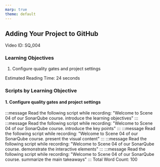 ```yaml
---
marp: true
theme: default
---
```


## Adding Your Project to GitHub
Video ID: SQ_004

### Learning Objectives
1. Configure quality gates and project settings

Estimated Reading Time: 24 seconds

### Scripts by Learning Objective

#### 1. Configure quality gates and project settings

:::message
Read the following script while recording:
"Welcome to Scene 04 of our SonarQube course. introduce the learning objectives"
:::
:::message
Read the following script while recording:
"Welcome to Scene 04 of our SonarQube course. introduce the key points"
:::
:::message
Read the following script while recording:
"Welcome to Scene 04 of our SonarQube course. present the visual content"
:::
:::message
Read the following script while recording:
"Welcome to Scene 04 of our SonarQube course. demonstrate the interactive elements"
:::
:::message
Read the following script while recording:
"Welcome to Scene 04 of our SonarQube course. summarize the main takeaways"
:::
Total Word Count: 100

